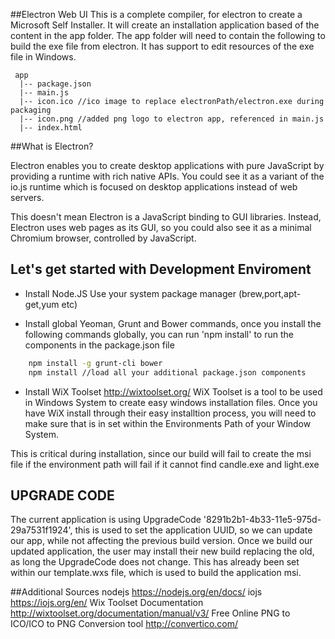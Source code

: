 ##Electron Web UI
This is a complete compiler, for electron to create a Microsoft Self Installer. It will create an installation application based of the content in the app folder. 
The app folder will need to contain the following to build the exe file from electron. It has support to edit resources of the exe file in Windows.

```
 app
  |-- package.json
  |-- main.js
  |-- icon.ico //ico image to replace electronPath/electron.exe during packaging
  |-- icon.png //added png logo to electron app, referenced in main.js
  |-- index.html
```

##What is Electron?

Electron enables you to create desktop applications with pure JavaScript by providing a runtime with rich native APIs. You could see it as a variant of the io.js runtime which is focused on desktop applications instead of web servers.

This doesn't mean Electron is a JavaScript binding to GUI libraries. Instead, Electron uses web pages as its GUI, so you could also see it as a minimal Chromium browser, controlled by JavaScript.


## Let's get started with Development Enviroment
- Install Node.JS
Use your system package manager (brew,port,apt-get,yum etc)

- Install global Yeoman, Grunt and Bower commands, once you install the following commands globally, you can run 'npm install' to run the components in the package.json file

```bash
	npm install -g grunt-cli bower
	npm install //load all your additional package.json components
```

- Install WiX Toolset <http://wixtoolset.org/>
WiX Toolset is a tool to be used in Windows System to create easy windows installation files. Once you have WiX install through their easy installtion process, you will need to make sure that is in set within the Environments Path of your Window System.

This is critical during installation, since our build will fail to create the msi file if the environment path will fail if it cannot find candle.exe and light.exe


## UPGRADE CODE
The current application is using UpgradeCode '8291b2b1-4b33-11e5-975d-29a7531f1924', this is used to set the application UUID, so we can update our app, while not affecting the previous build version. Once we build our updated application, the user may install their new build replacing the old, as long the UpgradeCode does not change. This has already been set within our template.wxs file, which is used to build the application msi.


##Additional Sources
nodejs <https://nodejs.org/en/docs/>
iojs <https://iojs.org/en/>
Wix Toolset Documentation <http://wixtoolset.org/documentation/manual/v3/>
Free Online PNG to ICO/ICO to PNG Conversion tool <http://convertico.com/>